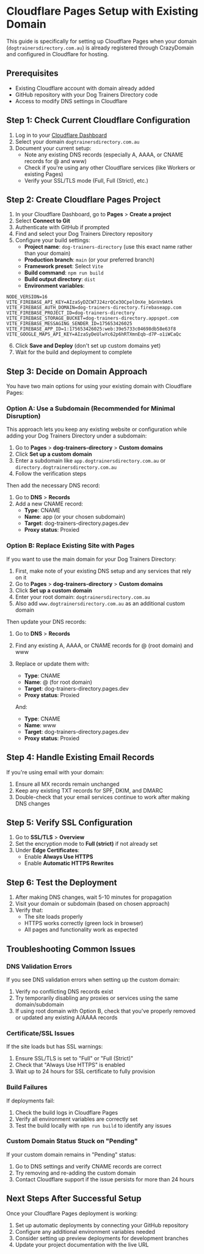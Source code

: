 # Cloudflare Pages Setup with Existing Domain

This guide is specifically for setting up Cloudflare Pages when your domain (`dogtrainersdirectory.com.au`) is already registered through CrazyDomain and configured in Cloudflare for hosting.

## Prerequisites

- Existing Cloudflare account with domain already added
- GitHub repository with your Dog Trainers Directory code
- Access to modify DNS settings in Cloudflare

## Step 1: Check Current Cloudflare Configuration

1. Log in to your [Cloudflare Dashboard](https://dash.cloudflare.com/)
2. Select your domain `dogtrainersdirectory.com.au`
3. Document your current setup:
   - Note any existing DNS records (especially A, AAAA, or CNAME records for @ and www)
   - Check if you're using any other Cloudflare services (like Workers or existing Pages)
   - Verify your SSL/TLS mode (Full, Full (Strict), etc.)

## Step 2: Create Cloudflare Pages Project

1. In your Cloudflare Dashboard, go to **Pages** > **Create a project**
2. Select **Connect to Git**
3. Authenticate with GitHub if prompted
4. Find and select your Dog Trainers Directory repository
5. Configure your build settings:
   - **Project name**: `dog-trainers-directory` (use this exact name rather than your domain)
   - **Production branch**: `main` (or your preferred branch)
   - **Framework preset**: Select `Vite`
   - **Build command**: `npm run build`
   - **Build output directory**: `dist`
   - **Environment variables**:

```
NODE_VERSION=16
VITE_FIREBASE_API_KEY=AIzaSyDZCW7J24zrQCe3OCpelOnXe_bGnVn9Atk
VITE_FIREBASE_AUTH_DOMAIN=dog-trainers-directory.firebaseapp.com
VITE_FIREBASE_PROJECT_ID=dog-trainers-directory
VITE_FIREBASE_STORAGE_BUCKET=dog-trainers-directory.appspot.com
VITE_FIREBASE_MESSAGING_SENDER_ID=175653426025
VITE_FIREBASE_APP_ID=1:175653426025:web:39e5733c04698db58e63f8
VITE_GOOGLE_MAPS_API_KEY=AIzaSyDeUlwYc62p6hRTXmnEqb-d7P-o1iWCaQc
```

6. Click **Save and Deploy** (don't set up custom domains yet)
7. Wait for the build and deployment to complete

## Step 3: Decide on Domain Approach

You have two main options for using your existing domain with Cloudflare Pages:

### Option A: Use a Subdomain (Recommended for Minimal Disruption)

This approach lets you keep any existing website or configuration while adding your Dog Trainers Directory under a subdomain:

1. Go to **Pages** > **dog-trainers-directory** > **Custom domains**
2. Click **Set up a custom domain**
3. Enter a subdomain like `app.dogtrainersdirectory.com.au` or `directory.dogtrainersdirectory.com.au`
4. Follow the verification steps

Then add the necessary DNS record:
1. Go to **DNS** > **Records**
2. Add a new CNAME record:
   - **Type**: CNAME
   - **Name**: app (or your chosen subdomain)
   - **Target**: dog-trainers-directory.pages.dev
   - **Proxy status**: Proxied

### Option B: Replace Existing Site with Pages

If you want to use the main domain for your Dog Trainers Directory:

1. First, make note of your existing DNS setup and any services that rely on it
2. Go to **Pages** > **dog-trainers-directory** > **Custom domains**
3. Click **Set up a custom domain**
4. Enter your root domain: `dogtrainersdirectory.com.au`
5. Also add `www.dogtrainersdirectory.com.au` as an additional custom domain

Then update your DNS records:
1. Go to **DNS** > **Records**
2. Find any existing A, AAAA, or CNAME records for @ (root domain) and www
3. Replace or update them with:
   - **Type**: CNAME
   - **Name**: @ (for root domain)
   - **Target**: dog-trainers-directory.pages.dev
   - **Proxy status**: Proxied

   And:
   - **Type**: CNAME
   - **Name**: www
   - **Target**: dog-trainers-directory.pages.dev
   - **Proxy status**: Proxied

## Step 4: Handle Existing Email Records

If you're using email with your domain:

1. Ensure all MX records remain unchanged
2. Keep any existing TXT records for SPF, DKIM, and DMARC
3. Double-check that your email services continue to work after making DNS changes

## Step 5: Verify SSL Configuration

1. Go to **SSL/TLS** > **Overview**
2. Set the encryption mode to **Full (strict)** if not already set
3. Under **Edge Certificates**:
   - Enable **Always Use HTTPS**
   - Enable **Automatic HTTPS Rewrites**

## Step 6: Test the Deployment

1. After making DNS changes, wait 5-10 minutes for propagation
2. Visit your domain or subdomain (based on chosen approach)
3. Verify that:
   - The site loads properly
   - HTTPS works correctly (green lock in browser)
   - All pages and functionality work as expected

## Troubleshooting Common Issues

### DNS Validation Errors

If you see DNS validation errors when setting up the custom domain:

1. Verify no conflicting DNS records exist
2. Try temporarily disabling any proxies or services using the same domain/subdomain
3. If using root domain with Option B, check that you've properly removed or updated any existing A/AAAA records

### Certificate/SSL Issues

If the site loads but has SSL warnings:

1. Ensure SSL/TLS is set to "Full" or "Full (Strict)"
2. Check that "Always Use HTTPS" is enabled
3. Wait up to 24 hours for SSL certificate to fully provision

### Build Failures

If deployments fail:

1. Check the build logs in Cloudflare Pages
2. Verify all environment variables are correctly set
3. Test the build locally with `npm run build` to identify any issues

### Custom Domain Status Stuck on "Pending"

If your custom domain remains in "Pending" status:

1. Go to DNS settings and verify CNAME records are correct
2. Try removing and re-adding the custom domain
3. Contact Cloudflare support if the issue persists for more than 24 hours

## Next Steps After Successful Setup

Once your Cloudflare Pages deployment is working:

1. Set up automatic deployments by connecting your GitHub repository
2. Configure any additional environment variables needed
3. Consider setting up preview deployments for development branches
4. Update your project documentation with the live URL